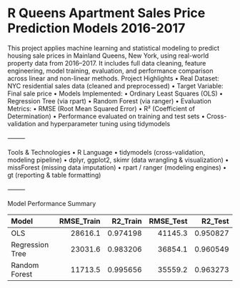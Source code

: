 # R Queens Apartment Sales Price Prediction Models 2016-2017
This project applies machine learning and statistical modeling to predict housing sale prices in Mainland Queens, New York, using real-world property data from 2016–2017. It includes full data cleaning, feature engineering, model training, evaluation, and performance comparison across linear and non-linear methods.
Project Highlights
	•	Real Dataset: NYC residential sales data (cleaned and preprocessed)
	•	Target Variable: Final sale price
	•	Models Implemented:
	•	Ordinary Least Squares (OLS)
	•	Regression Tree (via rpart)
	•	Random Forest (via ranger)
	•	Evaluation Metrics:
	•	RMSE (Root Mean Squared Error)
	•	R² (Coefficient of Determination)
	•	Performance evaluated on training and test sets
	•	Cross-validation and hyperparameter tuning using tidymodels

⸻

Tools & Technologies
	•	R Language
	•	tidymodels (cross-validation, modeling pipeline)
	•	dplyr, ggplot2, skimr (data wrangling & visualization)
	•	missForest (missing data imputation)
	•	rpart / ranger (modeling engines)
	•	gt (reporting & table formatting)

⸻

Model Performance Summary

| Model           |   RMSE_Train |   R2_Train |   RMSE_Test |   R2_Test |
|:----------------|-------------:|-----------:|------------:|----------:|
| OLS             |      28616.1 |   0.974198 |     41145.3 |  0.950827 |
| Regression Tree |      23031.6 |   0.983206 |     36854.1 |  0.960549 |
| Random Forest   |      11713.5 |   0.995656 |     35559.2 |  0.963273 |

